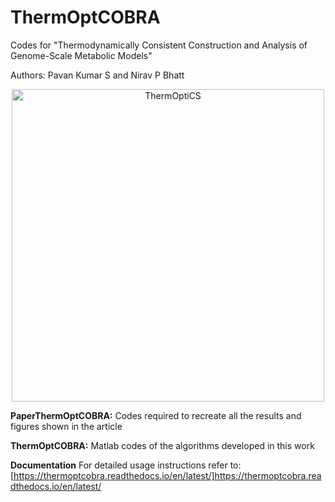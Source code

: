 # ThermOptCOBRA
Codes for "Thermodynamically Consistent Construction and Analysis of Genome-Scale Metabolic Models"   

Authors: Pavan Kumar S and Nirav P Bhatt
<p align="center">
  <img src="https://github.com/NiravBhattLab/ThermOptiCOBRA/blob/main/PaperThermOptCOBRA/Figures/BioRenderFigures/OverviewOfTOCS.png" alt="ThermOptiCS" width="500"/>
</p>

**PaperThermOptCOBRA:**
Codes required to recreate all the results and figures shown in the article

**ThermOptCOBRA:**
Matlab codes of the algorithms developed in this work

**Documentation**
For detailed usage instructions refer to: [https://thermoptcobra.readthedocs.io/en/latest/]https://thermoptcobra.readthedocs.io/en/latest/
